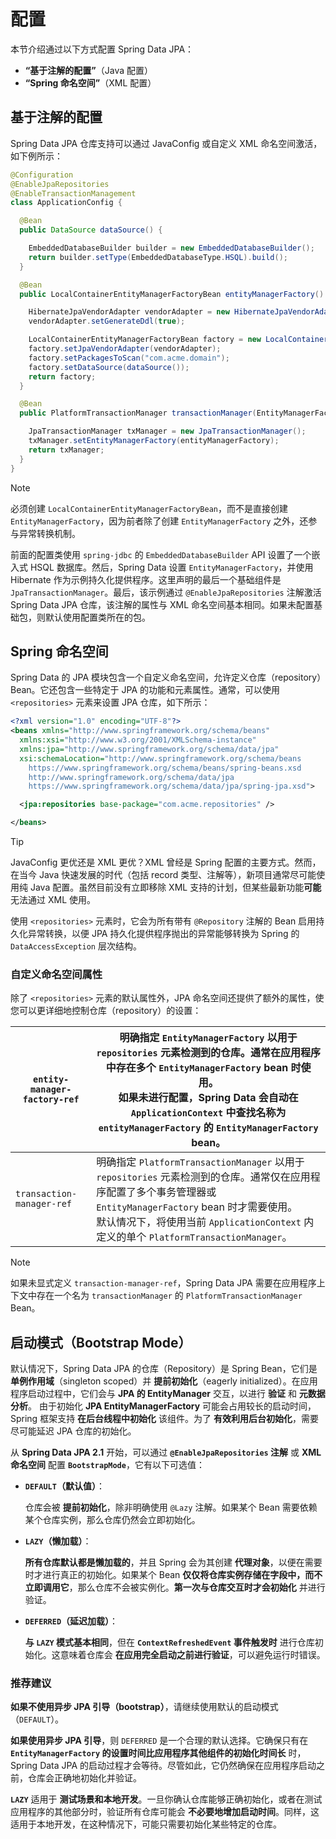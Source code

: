# 配置

本节介绍通过以下方式配置 Spring Data JPA：

- **“基于注解的配置”**（Java 配置）
- **“Spring 命名空间”**（XML 配置）

## 基于注解的配置

Spring Data JPA 仓库支持可以通过 JavaConfig 或自定义 XML 命名空间激活，如下例所示：

```java
@Configuration
@EnableJpaRepositories
@EnableTransactionManagement
class ApplicationConfig {

  @Bean
  public DataSource dataSource() {

    EmbeddedDatabaseBuilder builder = new EmbeddedDatabaseBuilder();
    return builder.setType(EmbeddedDatabaseType.HSQL).build();
  }

  @Bean
  public LocalContainerEntityManagerFactoryBean entityManagerFactory() {

    HibernateJpaVendorAdapter vendorAdapter = new HibernateJpaVendorAdapter();
    vendorAdapter.setGenerateDdl(true);

    LocalContainerEntityManagerFactoryBean factory = new LocalContainerEntityManagerFactoryBean();
    factory.setJpaVendorAdapter(vendorAdapter);
    factory.setPackagesToScan("com.acme.domain");
    factory.setDataSource(dataSource());
    return factory;
  }

  @Bean
  public PlatformTransactionManager transactionManager(EntityManagerFactory entityManagerFactory) {

    JpaTransactionManager txManager = new JpaTransactionManager();
    txManager.setEntityManagerFactory(entityManagerFactory);
    return txManager;
  }
}
```

> [!NOTE]
>
> 必须创建 `LocalContainerEntityManagerFactoryBean`，而不是直接创建 `EntityManagerFactory`，因为前者除了创建 `EntityManagerFactory` 之外，还参与异常转换机制。

前面的配置类使用 `spring-jdbc` 的 `EmbeddedDatabaseBuilder` API 设置了一个嵌入式 HSQL 数据库。然后，Spring Data 设置 `EntityManagerFactory`，并使用 Hibernate 作为示例持久化提供程序。这里声明的最后一个基础组件是 `JpaTransactionManager`。最后，该示例通过 `@EnableJpaRepositories` 注解激活 Spring Data JPA 仓库，该注解的属性与 XML 命名空间基本相同。如果未配置基础包，则默认使用配置类所在的包。

## Spring 命名空间

Spring Data 的 JPA 模块包含一个自定义命名空间，允许定义仓库（repository）Bean。它还包含一些特定于 JPA 的功能和元素属性。通常，可以使用 `<repositories>` 元素来设置 JPA 仓库，如下所示：

```xml
<?xml version="1.0" encoding="UTF-8"?>
<beans xmlns="http://www.springframework.org/schema/beans"
  xmlns:xsi="http://www.w3.org/2001/XMLSchema-instance"
  xmlns:jpa="http://www.springframework.org/schema/data/jpa"
  xsi:schemaLocation="http://www.springframework.org/schema/beans
    https://www.springframework.org/schema/beans/spring-beans.xsd
    http://www.springframework.org/schema/data/jpa
    https://www.springframework.org/schema/data/jpa/spring-jpa.xsd">

  <jpa:repositories base-package="com.acme.repositories" />

</beans>
```

> [!TIP]
>
> JavaConfig 更优还是 XML 更优？XML 曾经是 Spring 配置的主要方式。然而，在当今 Java 快速发展的时代（包括 record 类型、注解等），新项目通常尽可能使用纯 Java 配置。虽然目前没有立即移除 XML 支持的计划，但某些最新功能**可能**无法通过 XML 使用。

使用 `<repositories>` 元素时，它会为所有带有 `@Repository` 注解的 Bean 启用持久化异常转换，以便 JPA 持久化提供程序抛出的异常能够转换为 Spring 的 `DataAccessException` 层次结构。

### 自定义命名空间属性

除了 `<repositories>` 元素的默认属性外，JPA 命名空间还提供了额外的属性，使您可以更详细地控制仓库（repository）的设置：

| `entity-manager-factory-ref` | 明确指定 `EntityManagerFactory` 以用于 `repositories` 元素检测到的仓库。通常在应用程序中存在多个 `EntityManagerFactory` bean 时使用。<br/>如果未进行配置，Spring Data 会自动在 `ApplicationContext` 中查找名称为 `entityManagerFactory` 的 `EntityManagerFactory` bean。 |
| ---------------------------- | ------------------------------------------------------------ |
| `transaction-manager-ref`    | 明确指定 `PlatformTransactionManager` 以用于 `repositories` 元素检测到的仓库。通常仅在应用程序配置了多个事务管理器或 `EntityManagerFactory` bean 时才需要使用。<br/>默认情况下，将使用当前 `ApplicationContext` 内定义的单个 `PlatformTransactionManager`。 |

> [!NOTE]
>
> 如果未显式定义 `transaction-manager-ref`，Spring Data JPA 需要在应用程序上下文中存在一个名为 `transactionManager` 的 `PlatformTransactionManager` Bean。

## 启动模式（Bootstrap Mode）

默认情况下，Spring Data JPA 的仓库（Repository）是 Spring Bean，它们是 **单例作用域**（singleton scoped）并 **提前初始化**（eagerly initialized）。在应用程序启动过程中，它们会与 **JPA 的 EntityManager** 交互，以进行 **验证** 和 **元数据分析**。
由于初始化 **JPA EntityManagerFactory** 可能会占用较长的启动时间，Spring 框架支持 **在后台线程中初始化** 该组件。为了 **有效利用后台初始化**，需要尽可能延迟 JPA 仓库的初始化。

从 **Spring Data JPA 2.1** 开始，可以通过 **`@EnableJpaRepositories` 注解** 或 **XML 命名空间** 配置 **`BootstrapMode`**，它有以下可选值：

- **`DEFAULT`（默认值）**：

  仓库会被 **提前初始化**，除非明确使用 `@Lazy` 注解。如果某个 Bean 需要依赖某个仓库实例，那么仓库仍然会立即初始化。

- **`LAZY`（懒加载）**：

  **所有仓库默认都是懒加载的**，并且 Spring 会为其创建 **代理对象**，以便在需要时才进行真正的初始化。如果某个 Bean **仅仅将仓库实例存储在字段中，而不立即调用它**，那么仓库不会被实例化。**第一次与仓库交互时才会初始化** 并进行验证。

- **`DEFERRED`（延迟加载）**：

  **与 `LAZY` 模式基本相同**，但在 **`ContextRefreshedEvent` 事件触发时** 进行仓库初始化。这意味着仓库会 **在应用完全启动之前进行验证**，可以避免运行时错误。

### 推荐建议

**如果不使用异步 JPA 引导（bootstrap）**，请继续使用默认的启动模式（`DEFAULT`）。

**如果使用异步 JPA 引导**，则 `DEFERRED` 是一个合理的默认选择。它确保只有在 **`EntityManagerFactory` 的设置时间比应用程序其他组件的初始化时间长** 时，Spring Data JPA 的启动过程才会等待。尽管如此，它仍然确保在应用程序启动之前，仓库会正确地初始化并验证。

**`LAZY`** 适用于 **测试场景和本地开发**。一旦你确认仓库能够正确初始化，或者在测试应用程序的其他部分时，验证所有仓库可能会 **不必要地增加启动时间**。同样，这适用于本地开发，在这种情况下，可能只需要初始化某些特定的仓库。